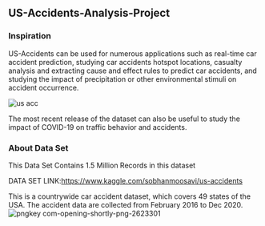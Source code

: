 ## US-Accidents-Analysis-Project


### Inspiration
US-Accidents can be used for numerous applications such as real-time car accident prediction, studying car accidents hotspot locations, casualty analysis and extracting cause and effect rules to predict car accidents, and studying the impact of precipitation or other environmental stimuli on accident occurrence. 

![us acc](https://user-images.githubusercontent.com/79318960/143535268-17e1309f-78c8-4927-bb31-80d525eac339.png)


The most recent release of the dataset can also be useful to study the impact of COVID-19 on traffic behavior and accidents.

### About Data Set
This Data Set Contains 1.5 Million Records in this dataset

DATA SET LINK:https://www.kaggle.com/sobhanmoosavi/us-accidents

This is a countrywide car accident dataset, which covers 49 states of the USA. The accident data are collected from February 2016 to Dec 2020.
![pngkey com-opening-shortly-png-2623301](https://user-images.githubusercontent.com/79318960/143534335-4a3ac16a-9e2c-4691-b26e-af76ae7b51e6.png)
